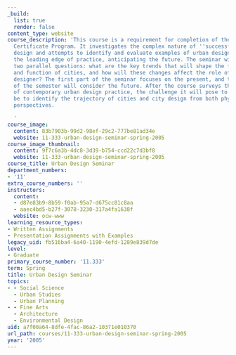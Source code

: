```yaml
---
_build:
  list: true
  render: false
content_type: website
course_description: 'This course is a requirement for completion of the Urban Design
  Certificate Program. It investigates the complex nature of ''successful'' urban
  design and attempts to identify and evaluate examples of urban design that are at
  the leading edge of practice, anticipating the future. The seminar will deal with
  two parallel questions: what are the key trends that will shape the future form
  and function of cities, and how will these changes affect the role of the urban
  designer? The first part of the seminar focuses on the present, and the second part
  of the semester will consider the future. After the course surveys the landscape
  of contemporary urban design practice, the challenge it will pose to students will
  be to identify the trajectory of cities and city design from both physical and social
  perspectives.

  '
course_image:
  content: 83b7903b-99d2-98ef-29c2-777be81ad34e
  website: 11-333-urban-design-seminar-spring-2005
course_image_thumbnail:
  content: 9f7c6a3b-4dc8-3d39-b754-ccd22c7d3bf8
  website: 11-333-urban-design-seminar-spring-2005
course_title: Urban Design Seminar
department_numbers:
- '11'
extra_course_numbers: ''
instructors:
  content:
  - d87e83b9-8b59-f0ab-95a7-d675cc81c8aa
  - aaec4bd5-b27f-3078-3230-317a4fa1638f
  website: ocw-www
learning_resource_types:
- Written Assignments
- Presentation Assignments with Examples
legacy_uid: fb516ba4-6a40-1190-4efd-1289e839d7de
level:
- Graduate
primary_course_number: '11.333'
term: Spring
title: Urban Design Seminar
topics:
- - Social Science
  - Urban Studies
  - Urban Planning
- - Fine Arts
  - Architecture
  - Environmental Design
uid: a7f00a64-8dfe-4fac-86a2-10371e010370
url_path: courses/11-333-urban-design-seminar-spring-2005
year: '2005'
---
```

